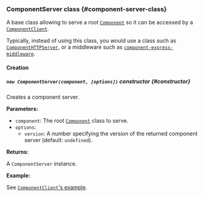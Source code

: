 ### ComponentServer <badge type="primary">class</badge> {#component-server-class}

A base class allowing to serve a root [`Component`](https://layrjs.com/docs/v1/reference/component) so it can be accessed by a [`ComponentClient`](https://layrjs.com/docs/v1/reference/component-client).

Typically, instead of using this class, you would use a class such as [`ComponentHTTPServer`](https://layrjs.com/docs/v1/reference/component-http-server), or a middleware such as [`component-express-middleware`](https://layrjs.com/docs/v1/reference/component-express-middleware).

#### Creation

##### `new ComponentServer(component, [options])` <badge type="secondary">constructor</badge> {#constructor}

Creates a component server.

**Parameters:**

* `component`: The root [`Component`](https://layrjs.com/docs/v1/reference/component) class to serve.
* `options`:
  * `version`: A number specifying the version of the returned component server (default: `undefined`).

**Returns:**

A `ComponentServer` instance.

**Example:**

See [`ComponentClient`'s example](https://layrjs.com/docs/v1/reference/component-client#constructor).